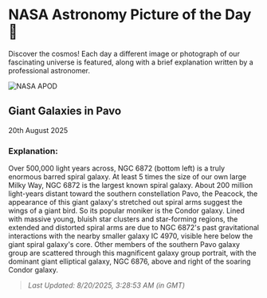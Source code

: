 
  # NASA Astronomy Picture of the Day 🌌

  Discover the cosmos! Each day a different image or photograph of our fascinating universe is featured, along with a brief explanation written by a professional astronomer.

![NASA APOD](https://apod.nasa.gov/apod/image/2508/NGC6872_block.jpg)

## Giant Galaxies in Pavo

20th August 2025

### Explanation: 

Over 500,000 light years across, NGC 6872 (bottom left) is a truly enormous barred spiral galaxy. At least 5 times the size of our own large Milky Way, NGC 6872 is the largest known spiral galaxy. About 200 million light-years distant toward the southern constellation Pavo, the Peacock, the appearance of this giant galaxy's stretched out spiral arms suggest the wings of a giant bird. So its popular moniker is the Condor galaxy. Lined with massive young, bluish star clusters and star-forming regions, the extended and distorted spiral arms are due to NGC 6872's past gravitational interactions with the nearby smaller galaxy IC 4970, visible here below the giant spiral galaxy's core. Other members of the southern Pavo galaxy group are scattered through this magnificent galaxy group portrait, with the dominant giant elliptical galaxy, NGC 6876, above and right of the soaring Condor galaxy.

> _Last Updated: 8/20/2025, 3:28:53 AM (in GMT)_
